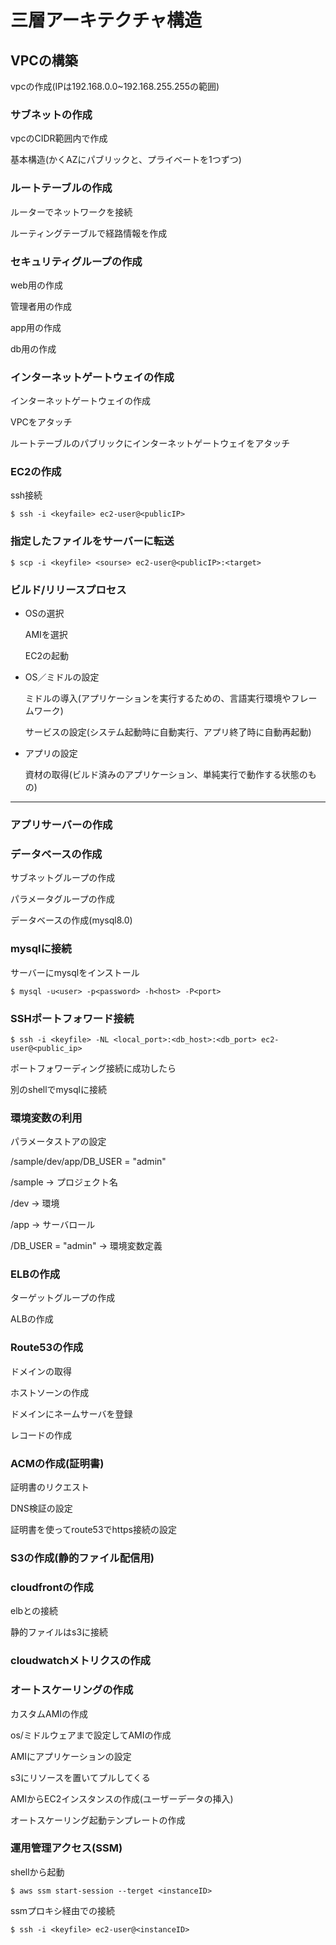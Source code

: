 # 三層アーキテクチャ構造

## VPCの構築

vpcの作成(IPは192.168.0.0~192.168.255.255の範囲)

### サブネットの作成

vpcのCIDR範囲内で作成

基本構造(かくAZにパブリックと、プライベートを1つずつ)

### ルートテーブルの作成

ルーターでネットワークを接続

ルーティングテーブルで経路情報を作成

### セキュリティグループの作成

web用の作成

管理者用の作成

app用の作成

db用の作成

### インターネットゲートウェイの作成

インターネットゲートウェイの作成

VPCをアタッチ

ルートテーブルのパブリックにインターネットゲートウェイをアタッチ

### EC2の作成

ssh接続

`$ ssh -i <keyfaile> ec2-user@<publicIP>`

### 指定したファイルをサーバーに転送

`$ scp -i <keyfile> <sourse> ec2-user@<publicIP>:<target>`

### ビルド/リリースプロセス

- OSの選択

  AMIを選択

  EC2の起動

- OS／ミドルの設定

  ミドルの導入(アプリケーションを実行するための、言語実行環境やフレームワーク)

  サービスの設定(システム起動時に自動実行、アプリ終了時に自動再起動)

- アプリの設定

  資材の取得(ビルド済みのアプリケーション、単純実行で動作する状態のもの)

---

### アプリサーバーの作成

### データベースの作成

サブネットグループの作成

パラメータグループの作成

データベースの作成(mysql8.0)

### mysqlに接続

サーバーにmysqlをインストール

`$ mysql -u<user> -p<password> -h<host> -P<port>`

### SSHポートフォワード接続

`$ ssh -i <keyfile> -NL <local_port>:<db_host>:<db_port> ec2-user@<public_ip>`

ポートフォワーディング接続に成功したら

別のshellでmysqlに接続

### 環境変数の利用

パラメータストアの設定

/sample/dev/app/DB_USER = "admin"

/sample -> プロジェクト名

/dev -> 環境

/app -> サーバロール

/DB_USER = "admin" -> 環境変数定義

### ELBの作成

ターゲットグループの作成

ALBの作成

### Route53の作成

ドメインの取得

ホストソーンの作成

ドメインにネームサーバを登録

レコードの作成

### ACMの作成(証明書)

証明書のリクエスト

DNS検証の設定

証明書を使ってroute53でhttps接続の設定

### S3の作成(静的ファイル配信用)

### cloudfrontの作成

elbとの接続

静的ファイルはs3に接続

### cloudwatchメトリクスの作成


### オートスケーリングの作成

カスタムAMIの作成

os/ミドルウェアまで設定してAMIの作成

AMIにアプリケーションの設定

s3にリソースを置いてプルしてくる

AMIからEC2インスタンスの作成(ユーザーデータの挿入)

オートスケーリング起動テンプレートの作成

### 運用管理アクセス(SSM)

shellから起動

`$ aws ssm start-session --terget <instanceID>`

ssmプロキシ経由での接続

`$ ssh -i <keyfile> ec2-user@<instanceID>`


